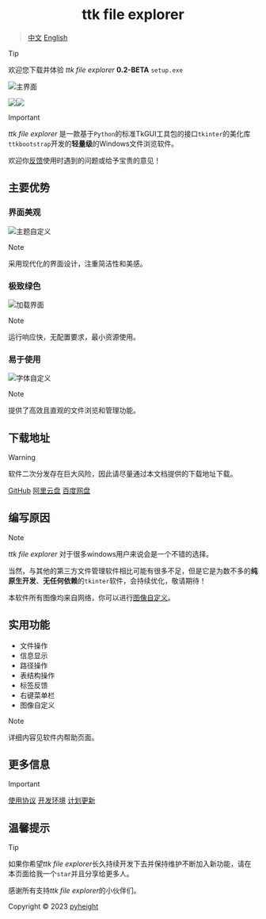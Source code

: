 <h1 align="center">ttk file explorer</h1>

> [中文](README.md) 
> [English](README_English.md)

> [!TIP]
> 欢迎您下载并体验 *ttk file explorer* **0.2-BETA** `setup.exe`

![主界面](./main.png)

<img src="https://img.shields.io/badge/Windows-0078D6?style=for-the-badge&logo=windows&logoColor=white" /><img src="https://img.shields.io/badge/Python-FFD43B?style=for-the-badge&logo=python&logoColor=blue" /> 

> [!IMPORTANT]
> *ttk file explorer* 是一款基于`Python`的标准TkGUI工具包的接口`tkinter`的美化库`ttkbootstrap`开发的**轻量级**的Windows文件浏览软件。
> 
> 欢迎你[反馈](mailto:276581780@qq.com)使用时遇到的问题或给予宝贵的意见！

## 主要优势

### 界面美观

![主题自定义](./color.png)

> [!NOTE]
> 采用现代化的界面设计，注重简洁性和美感。

### 极致绿色

![加载界面](./loading.png)

> [!NOTE]
> 运行响应快，无配置要求，最小资源使用。

### 易于使用

![字体自定义](./font.png)

> [!NOTE]
> 提供了高效且直观的文件浏览和管理功能。

##  下载地址

> [!WARNING]
> 软件二次分发存在巨大风险，因此请尽量通过本文档提供的下载地址下载。
> 
> [GitHub](https://github.com/pyheight/ttk-file-explorer/)
> [阿里云盘](https://www.aliyundrive.com/s/kooYQY65teA/)
> [百度网盘](https://pan.baidu.com/s/1vSv-7kPXn5cRM0jjd0-qtg?pwd=2023#/home/%2F/%2F)

## 编写原因
> [!NOTE]
> *ttk file explorer* 对于很多windows用户来说会是一个不错的选择。
> 
> 当然，与其他的第三方文件管理软件相比可能有很多不足，但是它是为数不多的**纯原生开发**、**无任何依赖**的`tkinter`软件，会持续优化，敬请期待！
> 
> 本软件所有图像均来自网络，你可以进行[图像自定义](https://iconfont.cn)。

## 实用功能

* 文件操作
* 信息显示
* 路径操作
* 表结构操作
* 标签反馈
* 右键菜单栏
* 图像自定义
  
> [!NOTE]
> 详细内容见软件内帮助页面。

## 更多信息

> [!IMPORTANT]
> [使用协议](LICENSE)
> [开发环境](CONTRIBUTING.md)
> [计划更新](SECURITY.md)

## 温馨提示

> [!TIP]
> 如果你希望*ttk file explorer*长久持续开发下去并保持维护不断加入新功能，请在本页面给我一个`star`并且分享给更多人。
>
> 感谢所有支持*ttk file explorer*的小伙伴们。
> 
> Copyright © 2023 [pyheight](mailto:276581780@qq.com)
